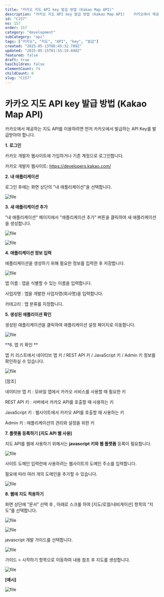 ```yaml
---
title: "카카오 지도 API key 발급 방법 (Kakao Map API)"
description: "카카오 지도 API key 발급 방법 (Kakao Map API)    카카오에서 제공하는 지도 API를 이용하려면 먼저 카카오에서 발급하는 API Key를 발급받아야 합니다.     **1. 로그인**  카카오 개발자 웹사이트에 가입하거나 기존 계정으로 로그인합니..."
id: "C157"
no: 157
order: 157
category: "development"
subCategory: "api"
tags: ["카카오", "지도", "API", "key", "발급"]
created: "2025-05-13T08:45:32.789Z"
updated: "2025-05-15T01:55:19.840Z"
featured: false
draft: true
hasChildren: false
elementCount: 74
childCount: 0
slug: "C157"
---
```


# 카카오 지도 API key 발급 방법 (Kakao Map API)



카카오에서 제공하는 지도 API를 이용하려면 먼저 카카오에서 발급하는 API Key를 발급받아야 합니다. 



**1. 로그인**

카카오 개발자 웹사이트에 가입하거나 기존 계정으로 로그인합니다.

카카오 개발자 웹사이트: [<u>https://developers.kakao.com/</u>](https://developers.kakao.com/)



**2. 내 애플리케이션**

로그인 후에는 화면 상단의 "내 애플리케이션"을 선택합니다.

![file](/images/39f8301c4272fd24e62c051b19a3b172.jpg)



**3. 새 애플리케이션 추가**

"내 애플리케이션" 페이지에서 "애플리케이션 추가" 버튼을 클릭하여 새 애플리케이션을 생성합니다.

![file](/images/a1820f362bf929593319739bd4b890d5.jpg)

![file](/images/7708c7758467c0dd5ebf44fa2584af0a.jpg)



**4. 애플리케이션 정보 입력**

애플리케이션을 생성하기 위해 필요한 정보를 입력한 후 저장합니다.

![file](/images/bc4783e5d406cb55d4be7c3f0cf768bf.jpg)

앱 이름 : 앱을 식별할 수 있는 이름을 입력합니다. 

사업자명 : 앱을 개발한 사업자명(회사명)을 입력합니다.

카테고리 : 앱 분류를 지정합니다.



**5. 생성된 애플리이션 확인**

생성된 애플리케이션을 클릭하여 애플리케이션 설정 페이지로 이동합니다.

![file](/images/b1fbe72c32a80bfc9a541f68a36b531e.jpg)



**6. 앱 키 확인 **

앱 키 리스트에서 네이티브 앱 키 / REST API 키 / JavaScript 키 / Admin 키 정보를 확인하실 수 있습니다. 

![file](/images/11fbdb8bea5a1c48dc50884d153a822c.jpg)

[참조]

네이티브 앱 키 : 모바일 앱에서 카카오 서비스를 사용할 때 필요한 키

REST API 키 : 서버에서 카카오 API를 호출할 때 사용하는 키

JavaScript 키 : 웹사이트에서 카카오 API를 호출할 때 사용하는 키

Admin 키 : 애플리케이션의 관리와 설정을 위한 키



**7. 플랫폼 등록하기 [지도 API 웹 사용]**

지도 API를 웹에 사용하기 위해서는 **javascript 키와 웹 플랫폼** 등록이 필요합니다.

![file](/images/860eee4bb333a6769bff0bb767528646.jpg)



사이트 도메인 입력란에 사용하려는 웹사이트의 도메인 주소를 입력합니다.

필요에 따라 여러 개의 도메인을 추가할 수 있습니다. 

![file](/images/709da2a208f0113385579179efd595cd.jpg)



**8. 웹에 지도 적용하기** 

화면 상단에 “문서” 선택 후 , 아래로 스크롤 하여 [지도/로컬/내비게이션] 항목의 “지도”를 선택합니다.

![file](/images/d8312ce07308e590d11c899b6dfe31ff.jpg)

![file](/images/2a2e76e7a6a393e248dc89247f9d5303.jpg)



javascript 개발 가이드를 선택합니다.

![file](/images/cc85f32970e6f47ee375b2b3103d35d8.jpg)



가이드 > 시작하기 항목으로 이동하여 내용 참조 후 지도를 생성합니다.

![file](/images/bbcff094d89c7455b0ee13892e912f7d.jpg)



**[예시]**

![file](/images/89e9cd888613e6f4b7190bdd5707982c.jpg)
